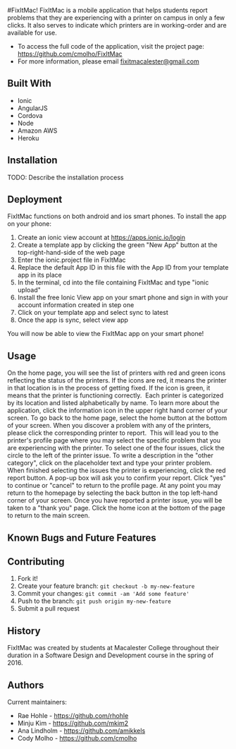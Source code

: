 
#FixItMac!
FixItMac is a mobile application that helps students report problems that they are experiencing with a printer on campus in only a few clicks. It also serves to indicate which printers are in working-order and are available for use.
 * To access the full code of the application, visit the project page:
   https://github.com/cmolho/FixItMac
 * For more information, please email fixitmacalester@gmail.com

## Built With
* Ionic
* AngularJS
* Cordova
* Node
* Amazon AWS
* Heroku

## Installation
TODO: Describe the installation process

## Deployment
FixItMac functions on both android and ios smart phones. To install the app on your phone:

1. Create an ionic view account at https://apps.ionic.io/login
2. Create a template app by clicking the green "New App" button at the top-right-hand-side of the web page
3. Enter the ionic.project file in FixItMac
4. Replace the default App ID in this file with the App ID from your template app in its place
5. In the terminal, cd into the file containing FixItMac and type "ionic upload"
6. Install the free Ionic View app on your smart phone and sign in with your account information created in step one
7. Click on your template app and select sync to latest
8. Once the app is sync, select view app

You will now be able to view the FixItMac app on your smart phone!

## Usage
On the home page, you will see the list of printers with red and green icons reflecting the status of the printers. If the icons are red, it means the printer in that location is in the process of getting fixed. If the icon is green, it means that the printer is functioning correctly.  Each printer is categorized by its location and listed alphabetically by name.
To learn more about the application, click the information icon in the upper right hand corner of your screen. To go back to the home page, select the home button at the bottom of your screen.
When you discover a problem with any of the printers, please click the corresponding printer to report.  This will lead you to the printer's profile page where you may select the specific problem that you are experiencing with the printer. To select one of the four issues, click the circle to the left of the printer issue. To write a description in the "other category", click on the placeholder text and type your printer problem. When finished selecting the issues the printer is experiencing, click the red report button. A pop-up box will ask you to confirm your report. Click "yes" to continue or "cancel" to return to the profile page. At any point you may return to the homepage by selecting the back button in the top left-hand corner of your screen. Once you have reported a printer issue, you will be taken to a "thank you" page. Click the home icon at the bottom of the page to return to the main screen.

## Known Bugs and Future Features

## Contributing
1. Fork it!
2. Create your feature branch: `git checkout -b my-new-feature`
3. Commit your changes: `git commit -am 'Add some feature'`
4. Push to the branch: `git push origin my-new-feature`
5. Submit a pull request

## History
FixItMac was created by students at Macalester College throughout their duration in a Software Design and Development course in the spring of 2016.

## Authors
Current maintainers:
 * Rae Hohle  - https://github.com/rhohle
 * Minju Kim  - https://github.com/mkim2
 * Ana Lindholm - https://github.com/amikkels
 * Cody Molho - https://github.com/cmolho


